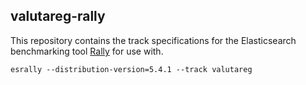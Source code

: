 valutareg-rally
---------------

This repository contains the track specifications for the Elasticsearch
benchmarking tool [Rally](https://github.com/elastic/rally) for use with.

```
esrally --distribution-version=5.4.1 --track valutareg
```
